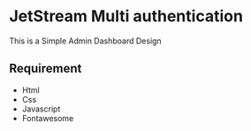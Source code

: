 # JetStream Multi authentication
This is a Simple Admin Dashboard Design

## Requirement
 - Html
 - Css
 - Javascript
 - Fontawesome